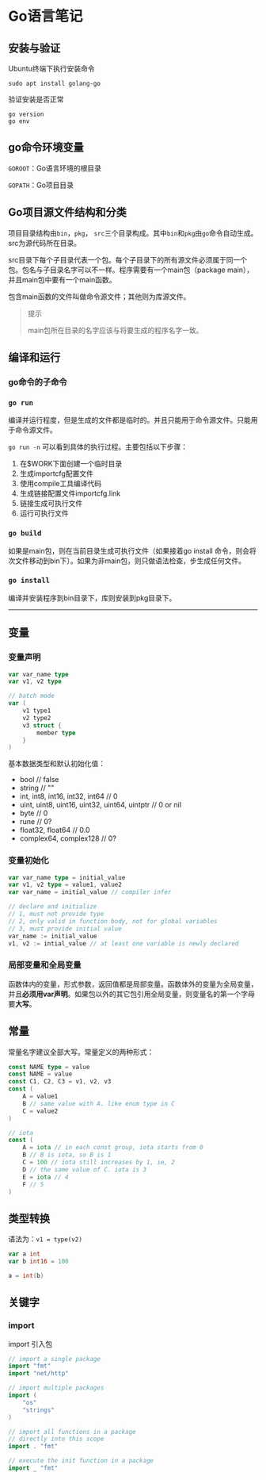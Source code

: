 # Go语言笔记

## 安装与验证

Ubuntu终端下执行安装命令

```shell
sudo apt install golang-go
```

验证安装是否正常

``` shell
go version
go env
```



## go命令环境变量

`GOROOT`：Go语言环境的根目录

`GOPATH`：Go项目目录

## Go项目源文件结构和分类

项目目录结构由`bin`，`pkg`， `src`三个目录构成。其中`bin`和`pkg`由`go`命令自动生成。src为源代码所在目录。

src目录下每个子目录代表一个包。每个子目录下的所有源文件必须属于同一个包。包名与子目录名字可以不一样。程序需要有一个main包（package main），并且main包中要有一个main函数。

包含main函数的文件叫做命令源文件；其他则为库源文件。

> 提示
>
> main包所在目录的名字应该与将要生成的程序名字一致。

## 编译和运行

### go命令的子命令

### `go run`

编译并运行程度，但是生成的文件都是临时的。并且只能用于命令源文件。只能用于命令源文件。

`go run -n` 可以看到具体的执行过程。主要包括以下步骤：

1. 在$WORK下面创建一个临时目录
2. 生成importcfg配置文件
3. 使用compile工具编译代码
4. 生成链接配置文件importcfg.link
5. 链接生成可执行文件
6. 运行可执行文件



### `go build`

如果是main包，则在当前目录生成可执行文件（如果接着go install 命令，则会将次文件移动到bin下）。如果为非main包，则只做语法检查，步生成任何文件。

### `go install`

编译并安装程序到bin目录下，库则安装到pkg目录下。

-----------

## 变量

### 变量声明

```go
var var_name type
var v1, v2 type

// batch mode
var (
	v1 type1
    v2 type2
    v3 struct {
        member type
    }
)
```

基本数据类型和默认初始化值：

- bool // false
- string // ""
- int, int8, int16, int32, int64 // 0
- uint, uint8, uint16, uint32, uint64, uintptr // 0 or nil
- byte // 0
- rune // 0?
- float32, float64 // 0.0
- complex64, complex128 // 0?

### 变量初始化

```go
var var_name type = initial_value
var v1, v2 type = value1, value2
var var_name = initial_value // compiler infer

// declare and initialize
// 1, must not provide type
// 2, only valid in function body, not for global variables
// 3, must provide initial value
var_name := initial_value
v1, v2 := intial_value // at least one variable is newly declared
```

### 局部变量和全局变量

函数体内的变量，形式参数，返回值都是局部变量。函数体外的变量为全局变量，并且**必须用var声明**。如果包以外的其它包引用全局变量，则变量名的第一个字母要**大写**。

## 常量

常量名字建议全部大写。常量定义的两种形式：

```go
const NAME type = value
const NAME = value
const C1, C2, C3 = v1, v2, v3
const (
	A = value1
    B // same value with A. like enum type in C
    C = value2
)

// iota
const (
	A = iota // in each const group, iota starts from 0
    B // B is iota, so B is 1
    C = 100 // iota still increases by 1, ie, 2
    D // the same value of C. iota is 3
    E = iota // 4
    F // 5
)
```

## 类型转换

语法为：`v1 = type(v2)`

```go
var a int
var b int16 = 100

a = int(b)
```



## 关键字

### import

import 引入包

```go
// import a single package
import "fmt"
import "net/http"

// import multiple packages
import (
	"os"
    "strings"
)

// import all functions in a package
// directly into this scope
import . "fmt"

// execute the init function in a package
import _ "fmt"
```

